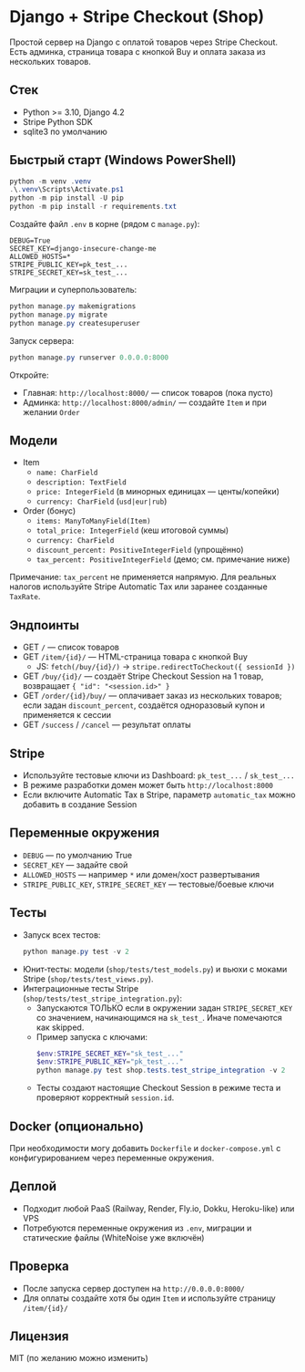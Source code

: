 # Django + Stripe Checkout (Shop)

Простой сервер на Django с оплатой товаров через Stripe Checkout. Есть админка, страница товара с кнопкой Buy и оплата заказа из нескольких товаров.

## Стек
- Python >= 3.10, Django 4.2
- Stripe Python SDK
- sqlite3 по умолчанию

## Быстрый старт (Windows PowerShell)
```powershell
python -m venv .venv
.\.venv\Scripts\Activate.ps1
python -m pip install -U pip
python -m pip install -r requirements.txt
```

Создайте файл `.env` в корне (рядом с `manage.py`):
```env
DEBUG=True
SECRET_KEY=django-insecure-change-me
ALLOWED_HOSTS=*
STRIPE_PUBLIC_KEY=pk_test_...
STRIPE_SECRET_KEY=sk_test_...
```

Миграции и суперпользователь:
```powershell
python manage.py makemigrations
python manage.py migrate
python manage.py createsuperuser
```

Запуск сервера:
```powershell
python manage.py runserver 0.0.0.0:8000
```

Откройте:
- Главная: `http://localhost:8000/` — список товаров (пока пусто)
- Админка: `http://localhost:8000/admin/` — создайте `Item` и при желании `Order`

## Модели
- Item
  - `name: CharField`
  - `description: TextField`
  - `price: IntegerField` (в минорных единицах — центы/копейки)
  - `currency: CharField` (`usd|eur|rub`)
- Order (бонус)
  - `items: ManyToManyField(Item)`
  - `total_price: IntegerField` (кеш итоговой суммы)
  - `currency: CharField`
  - `discount_percent: PositiveIntegerField` (упрощённо)
  - `tax_percent: PositiveIntegerField` (демо; см. примечание ниже)

Примечание: `tax_percent` не применяется напрямую. Для реальных налогов используйте Stripe Automatic Tax или заранее созданные `TaxRate`.

## Эндпоинты
- GET `/` — список товаров
- GET `/item/{id}/` — HTML-страница товара с кнопкой Buy
  - JS: `fetch(/buy/{id}/)` → `stripe.redirectToCheckout({ sessionId })`
- GET `/buy/{id}/` — создаёт Stripe Checkout Session на 1 товар, возвращает `{ "id": "<session.id>" }`
- GET `/order/{id}/buy/` — оплачивает заказ из нескольких товаров; если задан `discount_percent`, создаётся одноразовый купон и применяется к сессии
- GET `/success` / `/cancel` — результат оплаты

## Stripe
- Используйте тестовые ключи из Dashboard: `pk_test_...` / `sk_test_...`
- В режиме разработки домен может быть `http://localhost:8000`
- Если включите Automatic Tax в Stripe, параметр `automatic_tax` можно добавить в создание Session

## Переменные окружения
- `DEBUG` — по умолчанию True
- `SECRET_KEY` — задайте свой
- `ALLOWED_HOSTS` — например `*` или домен/хост развертывания
- `STRIPE_PUBLIC_KEY`, `STRIPE_SECRET_KEY` — тестовые/боевые ключи

## Тесты
- Запуск всех тестов:
  ```powershell
  python manage.py test -v 2
  ```
- Юнит‑тесты: модели (`shop/tests/test_models.py`) и вьюхи c моками Stripe (`shop/tests/test_views.py`).
- Интеграционные тесты Stripe (`shop/tests/test_stripe_integration.py`):
  - Запускаются ТОЛЬКО если в окружении задан `STRIPE_SECRET_KEY` со значением, начинающимся на `sk_test_`. Иначе помечаются как skipped.
  - Пример запуска с ключами:
    ```powershell
    $env:STRIPE_SECRET_KEY="sk_test_..."
    $env:STRIPE_PUBLIC_KEY="pk_test_..."
    python manage.py test shop.tests.test_stripe_integration -v 2
    ```
  - Тесты создают настоящие Checkout Session в режиме теста и проверяют корректный `session.id`.

## Docker (опционально)
При необходимости могу добавить `Dockerfile` и `docker-compose.yml` с конфигурированием через переменные окружения.

## Деплой
- Подходит любой PaaS (Railway, Render, Fly.io, Dokku, Heroku-like) или VPS
- Потребуются переменные окружения из `.env`, миграции и статические файлы (WhiteNoise уже включён)

## Проверка
- После запуска сервер доступен на `http://0.0.0.0:8000/`
- Для оплаты создайте хотя бы один `Item` и используйте страницу `/item/{id}/`

## Лицензия
MIT (по желанию можно изменить)